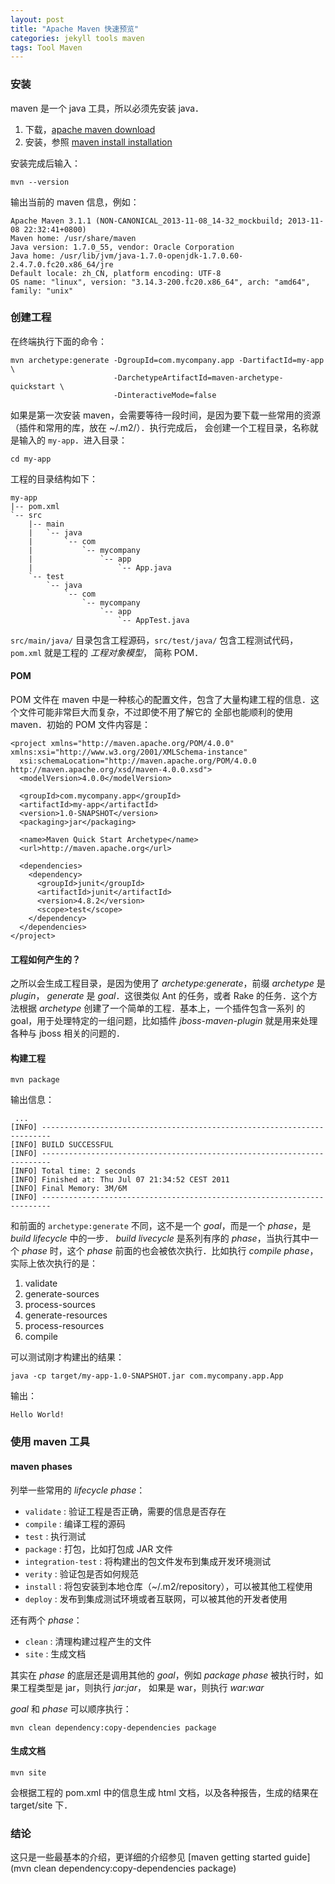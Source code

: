 ```yaml
---
layout: post
title: "Apache Maven 快速预览"
categories: jekyll tools maven
tags: Tool Maven
---
```


### 安装
maven 是一个 java 工具，所以必须先安装 java．

1. 下载，[apache maven download](http://maven.apache.org/download.html)
2. 安装，参照 [maven install installation](http://maven.apache.org/download.html#Installation)

安装完成后输入：

    mvn --version

输出当前的 maven 信息，例如：

    Apache Maven 3.1.1 (NON-CANONICAL_2013-11-08_14-32_mockbuild; 2013-11-08 22:32:41+0800)
    Maven home: /usr/share/maven
    Java version: 1.7.0_55, vendor: Oracle Corporation
    Java home: /usr/lib/jvm/java-1.7.0-openjdk-1.7.0.60-2.4.7.0.fc20.x86_64/jre
    Default locale: zh_CN, platform encoding: UTF-8
    OS name: "linux", version: "3.14.3-200.fc20.x86_64", arch: "amd64", family: "unix"

### 创建工程
在终端执行下面的命令：

    mvn archetype:generate -DgroupId=com.mycompany.app -DartifactId=my-app \
                           -DarchetypeArtifactId=maven-archetype-quickstart \
                           -DinteractiveMode=false

如果是第一次安装 maven，会需要等待一段时间，是因为要下载一些常用的资源（插件和常用的库，放在 ~/.m2/）．执行完成后，
会创建一个工程目录，名称就是输入的 `my-app`．进入目录：

    cd my-app

工程的目录结构如下：

    my-app
    |-- pom.xml
    `-- src
        |-- main
        |   `-- java
        |       `-- com
        |           `-- mycompany
        |               `-- app
        |                   `-- App.java
        `-- test
            `-- java
                `-- com
                    `-- mycompany
                        `-- app
                            `-- AppTest.java


`src/main/java/` 目录包含工程源码，`src/test/java/` 包含工程测试代码，`pom.xml` 就是工程的 *工程对象模型*，
简称 POM．


#### POM
POM 文件在 maven 中是一种核心的配置文件，包含了大量构建工程的信息．这个文件可能非常巨大而复杂，不过即使不用了解它的
全部也能顺利的使用 maven．初始的 POM 文件内容是：

    <project xmlns="http://maven.apache.org/POM/4.0.0" xmlns:xsi="http://www.w3.org/2001/XMLSchema-instance"
      xsi:schemaLocation="http://maven.apache.org/POM/4.0.0 http://maven.apache.org/xsd/maven-4.0.0.xsd">
      <modelVersion>4.0.0</modelVersion>

      <groupId>com.mycompany.app</groupId>
      <artifactId>my-app</artifactId>
      <version>1.0-SNAPSHOT</version>
      <packaging>jar</packaging>

      <name>Maven Quick Start Archetype</name>
      <url>http://maven.apache.org</url>

      <dependencies>
        <dependency>
          <groupId>junit</groupId>
          <artifactId>junit</artifactId>
          <version>4.8.2</version>
          <scope>test</scope>
        </dependency>
      </dependencies>
    </project>


#### 工程如何产生的？
之所以会生成工程目录，是因为使用了 *archetype:generate*，前缀 *archetype* 是 *plugin*， *generate* 是
*goal*．这很类似 Ant 的任务，或者 Rake 的任务．这个方法根据 *archetype* 创建了一个简单的工程．基本上，一个插件包含一系列
的 goal，用于处理特定的一组问题，比如插件 *jboss-maven-plugin* 就是用来处理各种与 jboss 相关的问题的．

#### 构建工程

    mvn package

输出信息：

     ...
    [INFO] ------------------------------------------------------------------------
    [INFO] BUILD SUCCESSFUL
    [INFO] ------------------------------------------------------------------------
    [INFO] Total time: 2 seconds
    [INFO] Finished at: Thu Jul 07 21:34:52 CEST 2011
    [INFO] Final Memory: 3M/6M
    [INFO] ------------------------------------------------------------------------

和前面的 `archetype:generate` 不同，这不是一个 *goal*，而是一个 *phase*，是 *build lifecycle* 中的一步．
*build livecycle* 是系列有序的 *phase*，当执行其中一个 *phase* 时，这个 *phase* 前面的也会被依次执行．比如执行
*compile phase*，实际上依次执行的是：

1. validate
2. generate-sources
3. process-sources
4. generate-resources
5. process-resources
6. compile


可以测试刚才构建出的结果：

    java -cp target/my-app-1.0-SNAPSHOT.jar com.mycompany.app.App

输出：

    Hello World!

### 使用 maven 工具

#### maven phases
列举一些常用的 *lifecycle phase*：

* `validate` : 验证工程是否正确，需要的信息是否存在
* `compile`  : 编译工程的源码
* `test`     : 执行测试
* `package`  : 打包，比如打包成 JAR 文件
* `integration-test`  : 将构建出的包文件发布到集成开发环境测试
* `verity`   : 验证包是否如何规范
* `install`  : 将包安装到本地仓库（~/.m2/repository），可以被其他工程使用
* `deploy`   : 发布到集成测试环境或者互联网，可以被其他的开发者使用

还有两个 *phase*：

* `clean`    : 清理构建过程产生的文件
* `site`     : 生成文档

其实在 *phase* 的底层还是调用其他的 *goal*，例如 *package phase* 被执行时，如果工程类型是 jar，则执行 *jar:jar*，
如果是 war，则执行 *war:war*

*goal* 和 *phase* 可以顺序执行：

    mvn clean dependency:copy-dependencies package

#### 生成文档

    mvn site

会根据工程的 pom.xml 中的信息生成 html 文档，以及各种报告，生成的结果在 target/site 下．

### 结论
这只是一些最基本的介绍，更详细的介绍参见 [maven getting started guide](mvn clean dependency:copy-dependencies package)